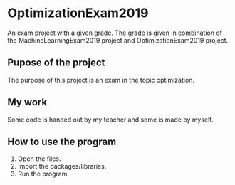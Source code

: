 # OptimizationExam2019
An exam project with a given grade. The grade is given in combination of the MachineLearningExam2019 project and OptimizationExam2019 project.

## Pupose of the project
The purpose of this project is an exam in the topic optimization. 

## My work
Some code is handed out by my teacher and some is made by myself.

## How to use the program
1. Open the files.
2. Import the packages/libraries.
3. Run the program.
